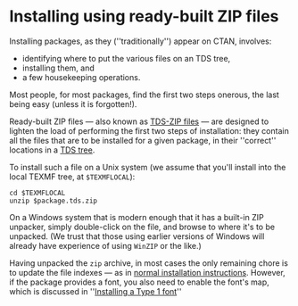 # Installing using ready-built ZIP files




Installing packages, as they (''traditionally'') appear on
CTAN, involves:
  

-  identifying where to put the various files on an TDS
    tree,
-  installing them, and
-  a few housekeeping operations.


Most people, for most packages, find the first two steps onerous, the
last being easy (unless it is forgotten!).


Ready-built ZIP files&nbsp;&mdash; also known as 
[TDS-ZIP files](./FAQ-tds-zip.html)&nbsp;&mdash; are designed to lighten
the load of performing the first two steps of installation: they
contain all the files that are to be installed for a given
package, in their ''correct'' locations in a 
[TDS tree](./FAQ-tds.html).


To install such a file on a Unix system (we assume that you'll install
into the local TEXMF tree, at `$TEXMFLOCAL`):
```
cd $TEXMFLOCAL
unzip $package.tds.zip
```


On a Windows system that is modern enough that it has a built-in
ZIP unpacker, simply double-click on the file, and browse to
where it's to be unpacked.  (We trust that those using earlier
versions of Windows will already have experience of using
`WinZIP` or the like.)


Having unpacked the `zip` archive, in most cases the only
remaining chore is to update the file indexes&nbsp;&mdash; as in 
[normal installation instructions](./FAQ-inst-wlcf.html).  However, if
the package provides a font, you also need to enable the font's map,
which is discussed in 
''[Installing a Type&nbsp;1 font](./FAQ-instt1font.html)''


